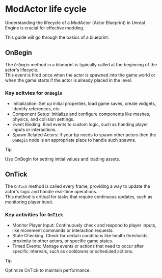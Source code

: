 # ModActor life cycle
Understanding the lifecycle of a ModActor (Actor Blueprint) in Unreal Engine is crucial for effective modding.

This guide will go through the basics of a blueprint.


## OnBegin
The `OnBegin` method in a blueprint is typically called at the beginning of the actor's lifecycle. <br>
This event is fired once when the actor is spawned into the game world or when the game starts if the actor is already placed in the level.

### Key acitvies for `OnBegin`
- Initialization: Set up initial properties, load game saves, create widgets, identify references, etc.
- Component Setup: Initialize and configure components like meshes, physics, and collision settings.
- Event Binding: Bind events to custom logic, such as handing player inputs or interactions.
- Spawn Related Actors: If your bp needs to spawn other actors then the `OnBegin` node is an appropriate place to handle such spawns.

> [!TIP]
> Use OnBegin for setting initial values and loading assets. 


## OnTick
The `OnTick` method is called every frame, providing a way to update the actor's logic and handle real-time operations.<br>
This method is critical for tasks that require continuous updates, such as monitoring player input.

### Key activities for `OnTick`
- Monitor Player Input: Continuously check and respond to player inputs, like movement commands or interaction requests.
- State Checking: Check for certain conditions like health thresholds, proximity to other actors, or specific game states.
- Timed Events: Manage events or actions that need to occur after specific intervals, such as cooldowns or scheduled actions.

> [!TIP]
> Optimize OnTick to maintain performance.
